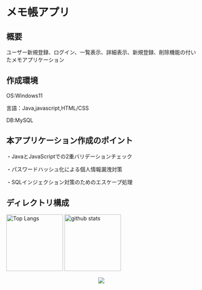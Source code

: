 # メモ帳アプリ

## 概要
ユーザー新規登録、ログイン、一覧表示、詳細表示、新規登録、削除機能の付いたメモアプリケーション

## 作成環境
OS:Windows11

言語：Java,javascript,HTML/CSS

DB:MySQL

## 本アプリケーション作成のポイント
・JavaとJavaScriptでの2重バリデーションチェック

・パスワードハッシュ化による個人情報漏洩対策

・SQLインジェクション対策のためのエスケープ処理

## ディレクトリ構成
<p align="left"> 
  <img alt="Top Langs" height="150px" src="https://github-readme-stats.vercel.app/api/top-langs/?username=Mayukauchino&layout=compact&show_icons=true&theme=onedark" />
  <img alt="github stats" height="150px" src="https://github-readme-stats.vercel.app/api?username=Mayukauchino&theme=onedark&show_icons=ture" />
</p>

<p align="center">
  <a href="https://skillicons.dev">
    <img src="https://skillicons.dev/icons?i=git,kubernetes,docker,c,vim" />
  </a>
</p>
